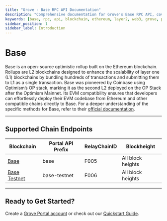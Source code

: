 ```yaml
---
title: "Grove - Base RPC API Documentation"
description: "Comprehensive documentation for Grove's Base RPC API, covering endpoint details and integration strategies for blockchain developers."
keywords: [base, rpc, api, blockchain, ethereum, layer2, web3, grove, pocket, pokt, L2]
sidebar_position: 1
sidebar_label: Introduction
---
```


# Base

Base is an open-source optimistic rollup built on the Ethereum blockchain. Rollups are L2 blockchains designed to enhance the scalability of layer one (L1) blockchains by bundling hundreds of transactions and submitting them to L1 as a single transaction. Base was pioneered by Coinbase using Optimism’s OP stack, marking it as the second L2 deployed on the OP Stack after the Optimism Mainnet. Its EVM compatibility ensures that developers can effortlessly deploy their EVM codebase from Ethereum and other compatible chains directly to Base. For a deeper understanding of the specific methods for Base, refer to their [official documentation](https://docs.base.org/).

---

## Supported Chain Endpoints

| Blockchain                               | Portal API Prefix | RelayChainID | Blockheight         |
| ---------------------------------------- | ----------------- | ------------ | ------------------- |
| [Base](./endpoints/base) | base      | F005         | All block heights |
| [Base Testnet](./endpoints/base-testnet) | base-testnet      | F006         | All block heights   |

---

## Ready to Get Started?

Create a [Grove Portal account](https://portal.grove.city) or check out our [Quickstart Guide](/guides/getting-started/quickstart).
